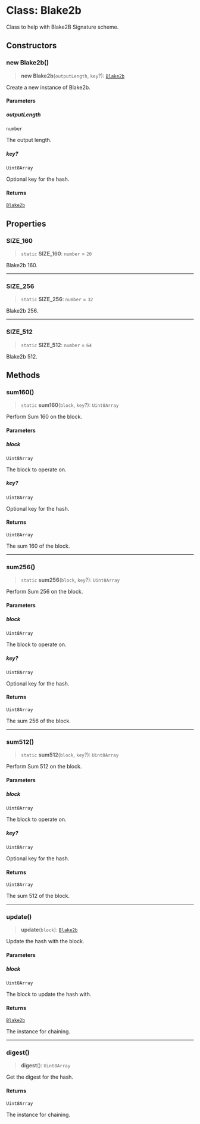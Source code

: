 # Class: Blake2b

Class to help with Blake2B Signature scheme.

## Constructors

### new Blake2b()

> **new Blake2b**(`outputLength`, `key`?): [`Blake2b`](Blake2b.md)

Create a new instance of Blake2b.

#### Parameters

##### outputLength

`number`

The output length.

##### key?

`Uint8Array`

Optional key for the hash.

#### Returns

[`Blake2b`](Blake2b.md)

## Properties

### SIZE\_160

> `static` **SIZE\_160**: `number` = `20`

Blake2b 160.

***

### SIZE\_256

> `static` **SIZE\_256**: `number` = `32`

Blake2b 256.

***

### SIZE\_512

> `static` **SIZE\_512**: `number` = `64`

Blake2b 512.

## Methods

### sum160()

> `static` **sum160**(`block`, `key`?): `Uint8Array`

Perform Sum 160 on the block.

#### Parameters

##### block

`Uint8Array`

The block to operate on.

##### key?

`Uint8Array`

Optional key for the hash.

#### Returns

`Uint8Array`

The sum 160 of the block.

***

### sum256()

> `static` **sum256**(`block`, `key`?): `Uint8Array`

Perform Sum 256 on the block.

#### Parameters

##### block

`Uint8Array`

The block to operate on.

##### key?

`Uint8Array`

Optional key for the hash.

#### Returns

`Uint8Array`

The sum 256 of the block.

***

### sum512()

> `static` **sum512**(`block`, `key`?): `Uint8Array`

Perform Sum 512 on the block.

#### Parameters

##### block

`Uint8Array`

The block to operate on.

##### key?

`Uint8Array`

Optional key for the hash.

#### Returns

`Uint8Array`

The sum 512 of the block.

***

### update()

> **update**(`block`): [`Blake2b`](Blake2b.md)

Update the hash with the block.

#### Parameters

##### block

`Uint8Array`

The block to update the hash with.

#### Returns

[`Blake2b`](Blake2b.md)

The instance for chaining.

***

### digest()

> **digest**(): `Uint8Array`

Get the digest for the hash.

#### Returns

`Uint8Array`

The instance for chaining.
